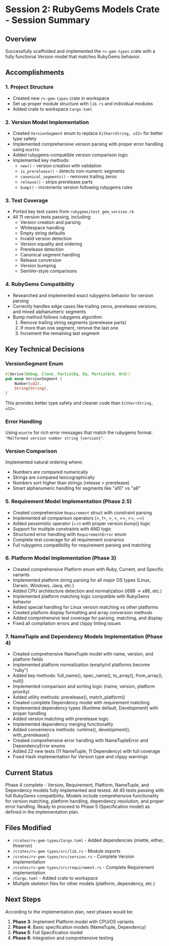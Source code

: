 # Session 2: RubyGems Models Crate - Session Summary

## Overview
Successfully scaffolded and implemented the `rv-gem-types` crate with a fully functional Version model that matches RubyGems behavior.

## Accomplishments

### 1. Project Structure
- Created new `rv-gem-types` crate in workspace
- Set up proper module structure with `lib.rs` and individual modules
- Added crate to workspace `Cargo.toml`

### 2. Version Model Implementation
- Created `VersionSegment` enum to replace `Either<String, u32>` for better type safety
- Implemented comprehensive version parsing with proper error handling using `miette`
- Added rubygems-compatible version comparison logic
- Implemented key methods:
  - `new()` - version creation with validation
  - `is_prerelease()` - detects non-numeric segments
  - `canonical_segments()` - removes trailing zeros
  - `release()` - strips prerelease parts
  - `bump()` - increments version following rubygems rules

### 3. Test Coverage
- Ported key test cases from `rubygems/test_gem_version.rb`
- All 11 version tests passing, including:
  - Version creation and parsing
  - Whitespace handling
  - Empty string defaults
  - Invalid version detection
  - Version equality and ordering
  - Prerelease detection
  - Canonical segment handling
  - Release conversion
  - Version bumping
  - SemVer-style comparisons

### 4. RubyGems Compatibility
- Researched and implemented exact rubygems behavior for version parsing
- Correctly handles edge cases like trailing zeros, prerelease versions, and mixed alphanumeric segments
- Bump method follows rubygems algorithm:
  1. Remove trailing string segments (prerelease parts)
  2. If more than one segment, remove the last one
  3. Increment the remaining last segment

## Key Technical Decisions

### VersionSegment Enum
```rust
#[derive(Debug, Clone, PartialEq, Eq, PartialOrd, Ord)]
pub enum VersionSegment {
    Number(u32),
    String(String),
}
```

This provides better type safety and cleaner code than `Either<String, u32>`.

### Error Handling
Using `miette` for rich error messages that match the rubygems format: `"Malformed version number string {version}"`.

### Version Comparison
Implemented natural ordering where:
- Numbers are compared numerically
- Strings are compared lexicographically
- Numbers sort higher than strings (release > prerelease)
- Smart alphanumeric handling for segments like "a10" vs "a9"

### 5. Requirement Model Implementation (Phase 2.5)
- Created comprehensive `Requirement` struct with constraint parsing
- Implemented all comparison operators (=, !=, >, <, >=, <=, ~>)
- Added pessimistic operator (~>) with proper version.bump() logic
- Support for multiple constraints with AND logic
- Structured error handling with `RequirementError` enum
- Complete test coverage for all requirement scenarios
- Full rubygems compatibility for requirement parsing and matching

### 6. Platform Model Implementation (Phase 3)
- Created comprehensive Platform enum with Ruby, Current, and Specific variants
- Implemented platform string parsing for all major OS types (Linux, Darwin, Windows, Java, etc.)
- Added CPU architecture detection and normalization (i686 -> x86, etc.)
- Implemented platform matching logic compatible with RubyGems behavior
- Added special handling for Linux version matching vs other platforms
- Created platform display formatting and array conversion methods
- Added comprehensive test coverage for parsing, matching, and display
- Fixed all compilation errors and clippy linting issues

### 7. NameTuple and Dependency Models Implementation (Phase 4)
- Created comprehensive NameTuple model with name, version, and platform fields
- Implemented platform normalization (empty/nil platforms become "ruby")
- Added key methods: full_name(), spec_name(), to_array(), from_array(), null()
- Implemented comparison and sorting logic (name, version, platform priority)
- Added utility methods: prerelease(), match_platform()
- Created complete Dependency model with requirement matching
- Implemented dependency types (Runtime default, Development) with proper handling
- Added version matching with prerelease logic
- Implemented dependency merging functionality
- Added convenience methods: runtime(), development(), with_prerelease()
- Created comprehensive error handling with NameTupleError and DependencyError enums
- Added 22 new tests (11 NameTuple, 11 Dependency) with full coverage
- Fixed Hash implementation for Version type and clippy warnings

## Current Status
Phase 4 complete - Version, Requirement, Platform, NameTuple, and Dependency models fully implemented and tested. All 45 tests passing with full RubyGems compatibility. Models include comprehensive functionality for version matching, platform handling, dependency resolution, and proper error handling. Ready to proceed to Phase 5 (Specification model) as defined in the implementation plan.

## Files Modified
- `/crates/rv-gem-types/Cargo.toml` - Added dependencies (miette, either, thiserror)
- `/crates/rv-gem-types/src/lib.rs` - Module exports
- `/crates/rv-gem-types/src/version.rs` - Complete Version implementation
- `/crates/rv-gem-types/src/requirement.rs` - Complete Requirement implementation
- `/Cargo.toml` - Added crate to workspace
- Multiple skeleton files for other models (platform, dependency, etc.)

## Next Steps
According to the implementation plan, next phases would be:
1. **Phase 3**: Implement Platform model with CPU/OS variants
2. **Phase 4**: Basic specification models (NameTuple, Dependency)
3. **Phase 5**: Full Specification model
4. **Phase 6**: Integration and comprehensive testing